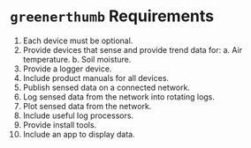 # `greenerthumb` Requirements

1. Each device must be optional.
2. Provide devices that sense and provide trend data for:
    a. Air temperature.
    b. Soil moisture.
3. Provide a logger device.
4. Include product manuals for all devices.
5. Publish sensed data on a connected network.
6. Log sensed data from the network into rotating logs.
7. Plot sensed data from the network.
8. Include useful log processors.
9. Provide install tools.
10. Include an app to display data.
